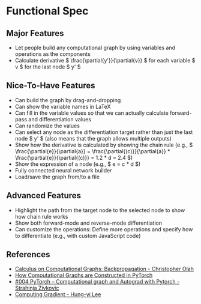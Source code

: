 # Functional Spec

## Major Features

- Let people build any computational graph by using variables and operations as the components
- Calculate derivative $ \frac{\partial{y'}}{\partial{v}} $ for each variable $ v $ for the last node $ y' $

## Nice-To-Have Features

- Can build the graph by drag-and-dropping
- Can show the variable names in LaTeX
- Can fill in the variable values so that we can actually calculate forward-pass and differentiation values
- Can randomize the values
- Can select any node as the differentiation target rather than just the last node $ y' $ (also means that the graph allows multiple outputs)
- Show how the derivative is calculated by showing the chain rule (e.g., $ \frac{\partial{e}}{\partial{a}} = \frac{\partial{(c)}}{\partial{a}} * \frac{\partial{e}}{\partial{(c)}} = 1.2 * d = 2.4 $)
- Show the expression of a node (e.g., $ e = c * d $)
- Fully connected neural network builder
- Load/save the graph from/to a file

## Advanced Features

- Highlight the path from the target node to the selected node to show how chain rule works
- Show both forward-mode and reverse-mode differentiation
- Can customize the operations: Define more operations and specify how to differentiate (e.g., with custom JavaScript code)

## References

- [Calculus on Computational Graphs: Backpropagation - Christopher Olah](https://colah.github.io/posts/2015-08-Backprop/)
- [How Computational Graphs are Constructed in PyTorch](https://pytorch.org/blog/computational-graphs-constructed-in-pytorch/)
- [#004 PyTorch – Computational graph and Autograd with Pytorch - Strahinja Zivkovic](https://datahacker.rs/004-computational-graph-and-autograd-with-pytorch/)
- [Computing Gradient - Hung-yi Lee](https://speech.ee.ntu.edu.tw/~tlkagk/courses/MLDS_2018/Lecture/Graph.pdf)
